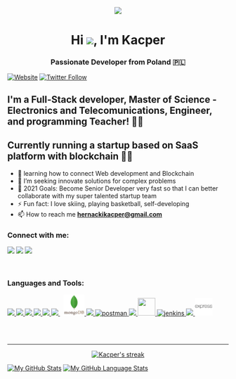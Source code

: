 <p align="center"><img width="200px" height="auto" src="https://i.pinimg.com/564x/0a/55/ab/0a55ab1a7573a92184f490c0e931edd2.jpg" height="175px"/></p>

<h1 align="center">Hi <img src="https://raw.githubusercontent.com/MartinHeinz/MartinHeinz/master/wave.gif" width="30px">, I'm Kacper</h1>

<h3 align="center"> Passionate Developer from Poland 🇵🇱</h3>

[![Website](https://img.shields.io/website?label=kacperhernacki.com&style=for-the-badge&url=https%3A%2F%2Fkacperhernacki.com)](https://kacperhernacki.com)
[![Twitter Follow](https://img.shields.io/twitter/follow/KacperHernacki?color=1DA1F2&logo=twitter&style=for-the-badge)](https://twitter.com/kacperhernacki)

## I'm a Full-Stack developer, Master of Science - Electronics and Telecomunications, Engineer, and programming Teacher! 👨‍🎓

## Currently running a startup based on SaaS platform with blockchain 👩‍🚀

- 🌱 learning how to connect Web development and Blockchain
- 👯 I’m seeking innovate solutions for complex problems
- 🥅 2021 Goals: Become Senior Developer very fast so that I can better collaborate with my super talented startup team
- ⚡ Fun fact: I love skiing, playing basketball, self-developing
- 📫 How to reach me **hernackikacper@gmail.com**

### Connect with me:

<p align="left">

<a href = "https://www.linkedin.com/in/kacper-hernacki-965161203/"><img src="https://img.icons8.com/fluent/48/000000/linkedin.png"/></a>
<a href = "https://twitter.com/kacperhernacki"><img src="https://img.icons8.com/fluent/48/000000/twitter.png"/></a>
<a href = "https://www.instagram.com/kacper.hernacki/"><img src="https://img.icons8.com/fluent/48/000000/instagram-new.png"/></a>

</p>

<br />

### Languages and Tools:

<p align="left"> 
    <a href="https://reactjs.org/" target="_blank"> <img src="https://img.icons8.com/color/48/000000/react-native.png"/> </a> 
    <a href="https://developer.mozilla.org/en-US/docs/Web/JavaScript" target="_blank"> <img src="https://img.icons8.com/color/48/000000/javascript.png"/> </a> 
    <a href="https://www.w3.org/html/" target="_blank"> <img src="https://img.icons8.com/color/48/000000/html-5.png"/> </a> 
    <a href="https://www.w3schools.com/css/" target="_blank"> <img src="https://img.icons8.com/color/48/000000/css3.png"/> </a> 
    <a href="https://getbootstrap.com" target="_blank"> <img src="https://img.icons8.com/color/48/000000/bootstrap.png"/> </a> 
    <a style="padding-right:8px;" href="https://nodejs.org" target="_blank"> <img src="https://img.icons8.com/color/48/000000/nodejs.png"/> </a> 
    <a href="https://www.mongodb.com/" target="_blank"> <img src="https://raw.githubusercontent.com/devicons/devicon/master/icons/mongodb/mongodb-original-wordmark.svg" alt="mongodb" width="48" height="48"/> </a> 
    <a href="https://firebase.google.com/" target="_blank"> <img src="https://img.icons8.com/color/48/000000/firebase.png"/> </a> 
    <a href="https://postman.com" target="_blank"> <img src="https://www.vectorlogo.zone/logos/getpostman/getpostman-icon.svg" alt="postman" width="45" height="45"/> </a>   
    <a href="https://git-scm.com/" target="_blank"> <img src="https://img.icons8.com/color/48/000000/git.png"/> </a> 
     <a href="https://nextjs.org/" target="_blank"> <img src="https://upload.wikimedia.org/wikipedia/commons/8/8e/Nextjs-logo.svg" width="40" height="40"/> </a> 
    <a href="https://www.jenkins.io" target="_blank"> <img src="https://www.vectorlogo.zone/logos/jenkins/jenkins-icon.svg" alt="jenkins" width="48" height="48"/> </a> 
    <a href="https://redux.js.org" target="_blank"> <img src="https://img.icons8.com/color/48/000000/redux.png"/> </a>
      <a href="https://expressjs.com" target="_blank"> <img src="https://raw.githubusercontent.com/devicons/devicon/master/icons/express/express-original-wordmark.svg" alt="express" width="40" height="40"/> </a>
</p>
<br />
<br />

---

<p align="center">
    <a href="https://github.com/Kacper-Hernacki/github-readme-streak-stats">
        <img title="🔥 Get streak stats for your profile at git.io/streak-stats" alt="Kacper's streak" src="https://github-readme-streak-stats.herokuapp.com/?user=SubhamRaoniar28&theme=black-ice&hide_border=true&stroke=0000&background=060A0CD0"/>
    </a>
</p>

[![My GitHub Stats](https://github-readme-stats.vercel.app/api/?username=Kacper-Hernacki&count_private=true&theme=tokyonight&showicons=true)]()
[![My GitHub Language Stats](https://github-readme-stats.vercel.app/api/top-langs/?username=Kacper-Hernacki&langs_count=5&theme=tokyonight)]()
